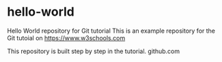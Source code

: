# hello-world
Hello World repository for Git tutorial
This is an example repository for the Git tutoial on https://www.w3schools.com

This repository is built step by step in the tutorial.
github.com

